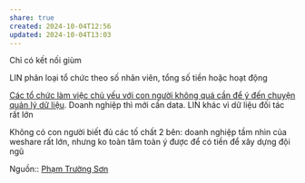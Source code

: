 ```yaml
---
share: true
created: 2024-10-04T12:56
updated: 2024-10-04T13:03
---
```

Chỉ có kết nối giùm

LIN phân loại tổ chức theo số nhân viên, tổng số tiền hoặc hoạt động 

[Các tổ chức làm việc chủ yếu với con người không quá cần để ý đến chuyện quản lý dữ liệu](../../../%E2%9A%A1Hi%E1%BB%83u%20bi%E1%BA%BFt%20s%C3%A2u/C%E1%BB%99ng%20%C4%91%E1%BB%93ng,%20h%E1%BB%87%20sinh%20th%C3%A1i,%20h%E1%BB%87%20ph%E1%BB%A9c%20h%E1%BB%A3p/C%C3%A1c%20t%E1%BB%95%20ch%E1%BB%A9c%20l%C3%A0m%20vi%E1%BB%87c%20ch%E1%BB%A7%20y%E1%BA%BFu%20v%E1%BB%9Bi%20con%20ng%C6%B0%E1%BB%9Di%20kh%C3%B4ng%20qu%C3%A1%20c%E1%BA%A7n%20%C4%91%E1%BB%83%20%C3%BD%20%C4%91%E1%BA%BFn%20chuy%E1%BB%87n%20qu%E1%BA%A3n%20l%C3%BD%20d%E1%BB%AF%20li%E1%BB%87u.md). Doanh nghiệp thì mới cần data. LIN khác vì dữ liệu đối tác rất lớn

Không có con người biết đủ các tố chất 2 bên: doanh nghiệp
tầm nhìn của weshare rất lớn, nhưng ko toàn tâm toàn ý được để có tiền để xây dựng đội ngũ

Nguồn:: [Phạm Trường Sơn](../../../%E2%9A%A1Hi%E1%BB%83u%20bi%E1%BA%BFt%20s%C3%A2u/%CE%9E%20Ngu%E1%BB%93n/Ph%E1%BA%A1m%20Tr%C6%B0%E1%BB%9Dng%20S%C6%A1n.md)